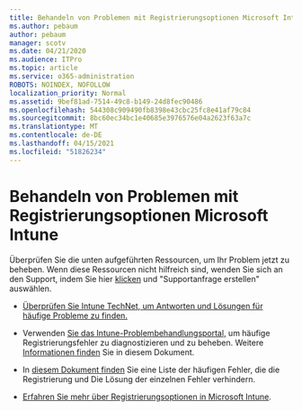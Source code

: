 ```yaml
---
title: Behandeln von Problemen mit Registrierungsoptionen Microsoft Intune
ms.author: pebaum
author: pebaum
manager: scotv
ms.date: 04/21/2020
ms.audience: ITPro
ms.topic: article
ms.service: o365-administration
ROBOTS: NOINDEX, NOFOLLOW
localization_priority: Normal
ms.assetid: 9bef81ad-7514-49c8-b149-24d8fec90486
ms.openlocfilehash: 544308c909490fb8398e43cbc25fc8e41af79c84
ms.sourcegitcommit: 8bc60ec34bc1e40685e3976576e04a2623f63a7c
ms.translationtype: MT
ms.contentlocale: de-DE
ms.lasthandoff: 04/15/2021
ms.locfileid: "51826234"
---
```

# <a name="troubleshoot-issues-with-enrollment-options-microsoft-intune"></a>Behandeln von Problemen mit Registrierungsoptionen Microsoft Intune

Überprüfen Sie die unten aufgeführten Ressourcen, um Ihr Problem jetzt zu beheben. Wenn diese Ressourcen nicht hilfreich sind, wenden Sie sich an den Support, indem Sie hier [klicken](https://portal.azure.com/#blade/Microsoft_Intune_DeviceSettings/ExtensionLandingBlade/help) und "Supportanfrage erstellen" auswählen. 
  
- [Überprüfen Sie Intune TechNet, um Antworten und Lösungen für häufige Probleme zu finden.](https://social.technet.microsoft.com/Forums/home?category=microsoftintune&amp;filter=alltypes&amp;sort=lastpostdesc)
    
- Verwenden [Sie das Intune-Problembehandlungsportal,](https://devicemanagement.microsoft.com/#blade/Microsoft_Intune_DeviceSettings/TroubleshootBlade) um häufige Registrierungsfehler zu diagnostizieren und zu beheben. Weitere [Informationen finden](https://docs.microsoft.com/intune/help-desk-operators) Sie in diesem Dokument. 
    
- In [diesem Dokument finden](https://docs.microsoft.com/troubleshoot/mem/intune/troubleshoot-device-enrollment-in-intune) Sie eine Liste der häufigen Fehler, die die Registrierung und Die Lösung der einzelnen Fehler verhindern. 
    
- [Erfahren Sie mehr über Registrierungsoptionen in Microsoft Intune](https://docs.microsoft.com/intune/enrollment-options).
    

